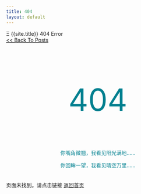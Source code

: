 ```yaml
---
title: 404
layout: default
---
```


<div>Ξ {{site.title}} 404 Error</div>
<nav><a href="{{ site.baseurl }}/index.html"><span>	<< Back To Posts</span></a></nav>
<div>　　　　</div>

<p style="font-size:84px;color:#008090;font-style:bold;text-align:center;">404</p>

<p style="color:#008090;font-style:bold;text-align:center;">你嘴角微翘，我看见阳光满地……  </p>
<p style="color:#008090;font-style:bold;text-align:center;">你回眸一望，我看见晴空万里……  </p>

<div>　　　　</div>
<nav>页面未找到。请点击链接 <a href="{{ site.baseurl }}/index.html"><span>返回首页</span></a></nav>